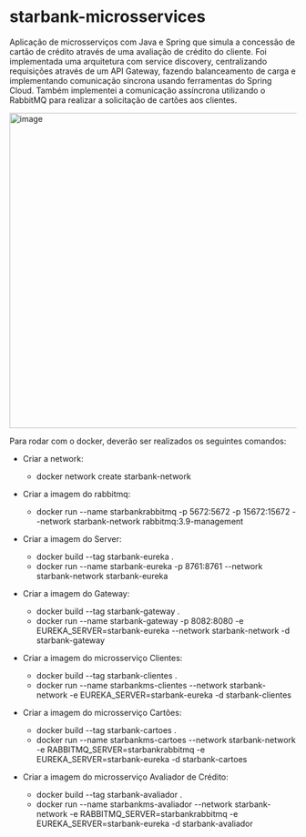 # starbank-microsservices

Aplicação de microsserviços com Java e Spring que simula a concessão de cartão de crédito através de uma avaliação de crédito do cliente. 
Foi implementada uma arquitetura com service discovery, centralizando requisições através de um API Gateway, 
fazendo balanceamento de carga e implementando comunicação síncrona usando ferramentas do Spring Cloud.
Também implementei a comunicação assíncrona utilizando o RabbitMQ para realizar a solicitação de cartões aos clientes.



<img width="554" alt="image" src="https://user-images.githubusercontent.com/90730406/219190365-e5a32af1-d52f-410d-9120-ef5fb1352a15.png">


Para rodar com o docker, deverão ser realizados os seguintes comandos:

- Criar a network:
  - docker network create starbank-network

- Criar a imagem do rabbitmq:
  - docker run --name starbankrabbitmq -p 5672:5672 -p 15672:15672 --network starbank-network rabbitmq:3.9-management



- Criar a imagem do Server:
  - docker build --tag starbank-eureka .
  - docker run --name starbank-eureka -p 8761:8761 --network starbank-network starbank-eureka


- Criar a imagem do Gateway:
  - docker build --tag starbank-gateway .
  - docker run --name starbank-gateway -p 8082:8080 -e EUREKA_SERVER=starbank-eureka --network starbank-network -d starbank-gateway


- Criar a imagem do microsserviço Clientes:
  - docker build --tag starbank-clientes .
  - docker run --name starbankms-clientes --network starbank-network -e EUREKA_SERVER=starbank-eureka -d starbank-clientes

- Criar a imagem do microsserviço Cartões:
  - docker build --tag starbank-cartoes .
  - docker run --name starbankms-cartoes --network starbank-network -e RABBITMQ_SERVER=starbankrabbitmq -e EUREKA_SERVER=starbank-eureka -d starbank-cartoes

- Criar a imagem do microsserviço Avaliador de Crédito:
  - docker build --tag starbank-avaliador .
  - docker run --name starbankms-avaliador --network starbank-network -e RABBITMQ_SERVER=starbankrabbitmq -e EUREKA_SERVER=starbank-eureka -d starbank-avaliador
